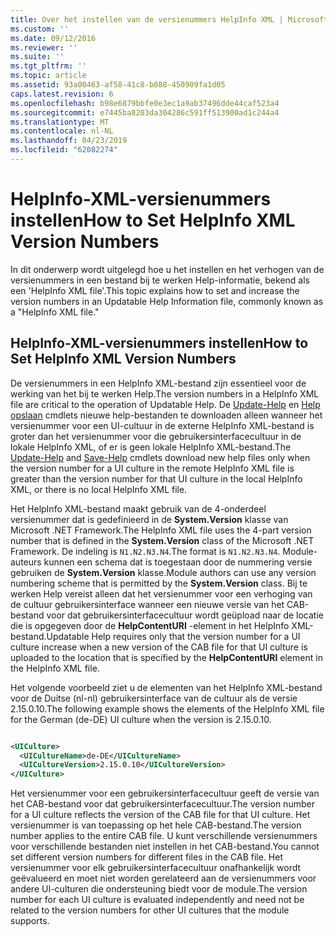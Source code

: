 ```yaml
---
title: Over het instellen van de versienummers HelpInfo XML | Microsoft Docs
ms.custom: ''
ms.date: 09/12/2016
ms.reviewer: ''
ms.suite: ''
ms.tgt_pltfrm: ''
ms.topic: article
ms.assetid: 93a00463-af58-41c8-b088-450909fa1d05
caps.latest.revision: 6
ms.openlocfilehash: b98e6879bbfe0e3ec1a9ab37496dde44caf523a4
ms.sourcegitcommit: e7445ba8203da304286c591ff513900ad1c244a4
ms.translationtype: MT
ms.contentlocale: nl-NL
ms.lasthandoff: 04/23/2019
ms.locfileid: "62082274"
---
```

# <a name="how-to-set-helpinfo-xml-version-numbers"></a><span data-ttu-id="aa1ae-102">HelpInfo-XML-versienummers instellen</span><span class="sxs-lookup"><span data-stu-id="aa1ae-102">How to Set HelpInfo XML Version Numbers</span></span>

<span data-ttu-id="aa1ae-103">In dit onderwerp wordt uitgelegd hoe u het instellen en het verhogen van de versienummers in een bestand bij te werken Help-informatie, bekend als een 'HelpInfo XML file'.</span><span class="sxs-lookup"><span data-stu-id="aa1ae-103">This topic explains how to set and increase the version numbers in an Updatable Help Information file, commonly known as a "HelpInfo XML file."</span></span>

## <a name="how-to-set-helpinfo-xml-version-numbers"></a><span data-ttu-id="aa1ae-104">HelpInfo-XML-versienummers instellen</span><span class="sxs-lookup"><span data-stu-id="aa1ae-104">How to Set HelpInfo XML Version Numbers</span></span>

<span data-ttu-id="aa1ae-105">De versienummers in een HelpInfo XML-bestand zijn essentieel voor de werking van het bij te werken Help.</span><span class="sxs-lookup"><span data-stu-id="aa1ae-105">The version numbers in a HelpInfo XML file are critical to the operation of Updatable Help.</span></span>
<span data-ttu-id="aa1ae-106">De [Update-Help](/powershell/module/Microsoft.PowerShell.Core/Update-Help) en [Help opslaan](/powershell/module/Microsoft.PowerShell.Core/Save-Help) cmdlets nieuwe help-bestanden te downloaden alleen wanneer het versienummer voor een UI-cultuur in de externe HelpInfo XML-bestand is groter dan het versienummer voor die gebruikersinterfacecultuur in de lokale HelpInfo XML, of er is geen lokale HelpInfo XML-bestand.</span><span class="sxs-lookup"><span data-stu-id="aa1ae-106">The [Update-Help](/powershell/module/Microsoft.PowerShell.Core/Update-Help) and [Save-Help](/powershell/module/Microsoft.PowerShell.Core/Save-Help) cmdlets download new help files only when the version number for a UI culture in the remote HelpInfo XML file is greater than the version number for that UI culture in the local HelpInfo XML, or there is no local HelpInfo XML file.</span></span>

<span data-ttu-id="aa1ae-107">Het HelpInfo XML-bestand maakt gebruik van de 4-onderdeel versienummer dat is gedefinieerd in de **System.Version** klasse van Microsoft .NET Framework.</span><span class="sxs-lookup"><span data-stu-id="aa1ae-107">The HelpInfo XML file uses the 4-part version number that is defined in the **System.Version** class of the Microsoft .NET Framework.</span></span> <span data-ttu-id="aa1ae-108">De indeling is `N1.N2.N3.N4`.</span><span class="sxs-lookup"><span data-stu-id="aa1ae-108">The format is `N1.N2.N3.N4`.</span></span> <span data-ttu-id="aa1ae-109">Module-auteurs kunnen een schema dat is toegestaan door de nummering versie gebruiken de **System.Version** klasse.</span><span class="sxs-lookup"><span data-stu-id="aa1ae-109">Module authors can use any version numbering scheme that is permitted by the **System.Version** class.</span></span> <span data-ttu-id="aa1ae-110">Bij te werken Help vereist alleen dat het versienummer voor een verhoging van de cultuur gebruikersinterface wanneer een nieuwe versie van het CAB-bestand voor dat gebruikersinterfacecultuur wordt geüpload naar de locatie die is opgegeven door de **HelpContentURI** -element in het HelpInfo XML-bestand.</span><span class="sxs-lookup"><span data-stu-id="aa1ae-110">Updatable Help requires only that the version number for a UI culture increase when a new version of the CAB file for that UI culture is uploaded to the location that is specified by the **HelpContentURI** element in the HelpInfo XML file.</span></span>

<span data-ttu-id="aa1ae-111">Het volgende voorbeeld ziet u de elementen van het HelpInfo XML-bestand voor de Duitse (nl-nl) gebruikersinterface van de cultuur als de versie 2.15.0.10.</span><span class="sxs-lookup"><span data-stu-id="aa1ae-111">The following example shows the elements of the HelpInfo XML file for the German (de-DE) UI culture when the version is 2.15.0.10.</span></span>

```xml

<UICulture>
  <UICultureName>de-DE</UICultureName>
  <UICultureVersion>2.15.0.10</UICultureVersion>
</UICulture>
```

<span data-ttu-id="aa1ae-112">Het versienummer voor een gebruikersinterfacecultuur geeft de versie van het CAB-bestand voor dat gebruikersinterfacecultuur.</span><span class="sxs-lookup"><span data-stu-id="aa1ae-112">The version number for a UI culture reflects the version of the CAB file for that UI culture.</span></span> <span data-ttu-id="aa1ae-113">Het versienummer is van toepassing op het hele CAB-bestand.</span><span class="sxs-lookup"><span data-stu-id="aa1ae-113">The version number applies to the entire CAB file.</span></span> <span data-ttu-id="aa1ae-114">U kunt verschillende versienummers voor verschillende bestanden niet instellen in het CAB-bestand.</span><span class="sxs-lookup"><span data-stu-id="aa1ae-114">You cannot set different version numbers for different files in the CAB file.</span></span> <span data-ttu-id="aa1ae-115">Het versienummer voor elk gebruikersinterfacecultuur onafhankelijk wordt geëvalueerd en moet niet worden gerelateerd aan de versienummers voor andere UI-culturen die ondersteuning biedt voor de module.</span><span class="sxs-lookup"><span data-stu-id="aa1ae-115">The version number for each UI culture is evaluated independently and need not be related to the version numbers for other UI cultures that the module supports.</span></span>